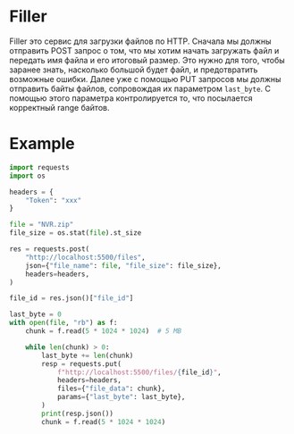 # Filler

Filler это сервис для загрузки файлов по HTTP. Сначала мы должны отправить POST запрос о том, что мы хотим начать загружать файл и передать имя файла и его итоговый размер. Это нужно для того, чтобы заранее знать, насколько большой будет файл, и предотвратить возможные ошибки. Далее уже с помощью PUT запросов мы должны отправить байты файлов, сопровождая их параметром ```last_byte```. С помощью этого параметра контролируется то, что посылается корректный range байтов. 

# Example

```python
import requests
import os

headers = {
    "Token": "xxx"
}

file = "NVR.zip"
file_size = os.stat(file).st_size

res = requests.post(
    "http://localhost:5500/files",
    json={"file_name": file, "file_size": file_size},
    headers=headers,
)

file_id = res.json()["file_id"]

last_byte = 0
with open(file, "rb") as f:
    chunk = f.read(5 * 1024 * 1024)  # 5 MB

    while len(chunk) > 0:
        last_byte += len(chunk)
        resp = requests.put(
            f"http://localhost:5500/files/{file_id}",
            headers=headers,
            files={"file_data": chunk},
            params={"last_byte": last_byte},
        )
        print(resp.json())
        chunk = f.read(5 * 1024 * 1024)

```
